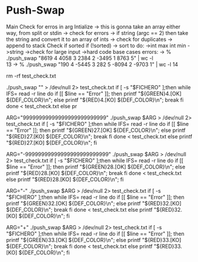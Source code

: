 # Push-Swap
Main
    Check for erros in arg
	Intialize
		-> this is gonna take an array either way, from split or stdin
		-> check for errors
		-> if string (argc == 2) then take the string and convert it to an array of ints
		-> check for duplicates
		-> append to stack
	Check if sorted
		if (!sorted) -> sort
to do:
	->int max int min
	->string
	->check for large input
	->hard code base cases
errors:
	->  % ./push_swap "8619 4 4058 3 2384 2 -3495 1 8763 5" | wc -l  
		13
	->  % ./push_swap "190 4 -5445 3 282 5 -8094 2  -9703 1" | wc -l
	14

rm -rf test_check.txt

./push_swap "" > /dev/null 2> test_check.txt
if [ -s "$FICHERO" ];then
while IFS= read -r line
do
  if [[ $line == "Error" ]]; then
  	printf "${GREEN}4.[OK] ${DEF_COLOR}\n";
  else
  	printf "${RED}4.[KO] ${DEF_COLOR}\n";
  	break
  fi
done < test_check.txt
else
	pr

ARG="99999999999999999999999999"
./push_swap $ARG > /dev/null 2> test_check.txt
if [ -s "$FICHERO" ];then
while IFS= read -r line
do
  if [[ $line == "Error" ]]; then
  	printf "${GREEN}27.[OK] ${DEF_COLOR}\n";
  else
  	printf "${RED}27.[KO] ${DEF_COLOR}\n";
  	break
  fi
done < test_check.txt
else
	printf "${RED}27.[KO] ${DEF_COLOR}\n";
fi

ARG="-99999999999999999999999999"
./push_swap $ARG > /dev/null 2> test_check.txt
if [ -s "$FICHERO" ];then
while IFS= read -r line
do
  if [[ $line == "Error" ]]; then
  	printf "${GREEN}28.[OK] ${DEF_COLOR}\n";
  else
  	printf "${RED}28.[KO] ${DEF_COLOR}\n";
  	break
  fi
done < test_check.txt
else
	printf "${RED}28.[KO] ${DEF_COLOR}\n";
fi


ARG="-"
./push_swap $ARG > /dev/null 2> test_check.txt
if [ -s "$FICHERO" ];then
while IFS= read -r line
do
  if [[ $line == "Error" ]]; then
  	printf "${GREEN}32.[OK] ${DEF_COLOR}\n";
  else
  	printf "${RED}32.[KO] ${DEF_COLOR}\n";
  	break
  fi
done < test_check.txt
else
	printf "${RED}32.[KO] ${DEF_COLOR}\n";
fi

ARG="+"
./push_swap $ARG > /dev/null 2> test_check.txt
if [ -s "$FICHERO" ];then
while IFS= read -r line
do
  if [[ $line == "Error" ]]; then
  	printf "${GREEN}33.[OK] ${DEF_COLOR}\n";
  else
  	printf "${RED}33.[KO] ${DEF_COLOR}\n";
  	break
  fi
done < test_check.txt
else
	printf "${RED}33.[KO] ${DEF_COLOR}\n";
fi